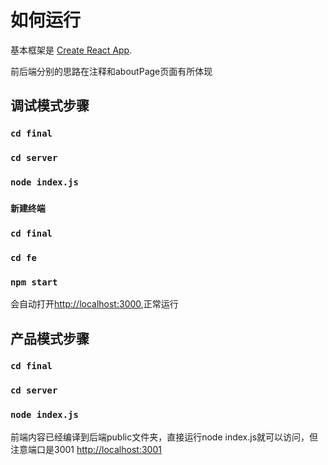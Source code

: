 # 如何运行

基本框架是 [Create React App](https://github.com/facebook/create-react-app).

前后端分别的思路在注释和aboutPage页面有所体现
## 调试模式步骤

### `cd final`
### `cd server`
### `node index.js`
### `新建终端`
### `cd final`
### `cd fe`
### `npm start`


会自动打开[http://localhost:3000](http://localhost:3000),正常运行



## 产品模式步骤

### `cd final`
### `cd server`
### `node index.js`

前端内容已经编译到后端public文件夹，直接运行node index.js就可以访问，但注意端口是3001
[http://localhost:3001](http://localhost:3001)



